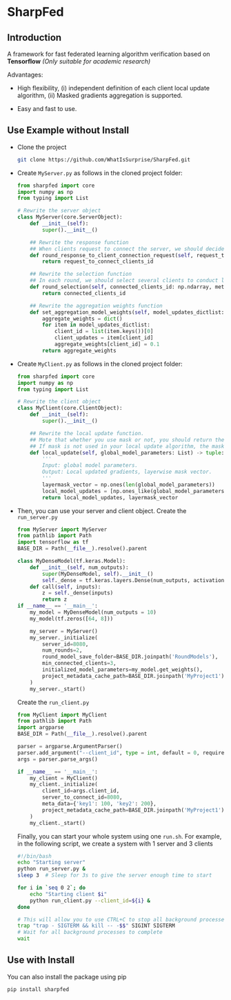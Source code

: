 # SharpFed

## Introduction

A framework for fast federated learning algorithm verification based on **Tensorflow** *(Only suitable for academic research)*

Advantages:

+ High flexibility, (i) independent definition of each client local update algorithm, (ii) Masked gradients aggregation is supported.

+ Easy and fast to use.
  
## Use Example without Install

+ Clone the project
  
  ```bash
  git clone https://github.com/WhatIsSurprise/SharpFed.git
  ```

+ Create `MyServer.py` as follows in the cloned project folder:
  
  ```python
  from sharpfed import core
  import numpy as np
  from typing import List
  
  # Rewrite the server object
  class MyServer(core.ServerObject):
      def __init__(self):
          super().__init__()
  
      ## Rewrite the response function 
      ## When clients request to connect the server, we should decide whether these clients should be connected based on their meta data (i.e., communication bandwidth, number of training examples, ...) 
      def round_response_to_client_connection_request(self, request_to_connect_clients_id: np.ndarray, meta_data_dictlist: List[dict]) -> np.ndarray:
          return request_to_connect_clients_id
  
      ## Rewrite the selection function 
      ## In each round, we should select several clients to conduct local update based on their meta data (i.e., communication bandwidth, number of training examples, ...) 
      def round_selection(self, connected_clients_id: np.ndarray, meta_data_dictlist: List[dict]) -> np.ndarray:
          return connected_clients_id
  
      ## Rewrite the aggregation weights function
      def set_aggregation_model_weights(self, model_updates_dictlist: List[dict], meta_data_dictlist: List[dict]) -> dict:
          aggregate_weights = dict()
          for item in model_updates_dictlist:
              client_id = list(item.keys())[0]
              client_updates = item[client_id]
              aggregate_weights[client_id] = 0.1
          return aggregate_weights
  ```

+ Create `MyClient.py` as follows in the cloned project folder:
  
  ```python
  from sharpfed import core
  import numpy as np
  from typing import List
  
  # Rewrite the client object
  class MyClient(core.ClientObject):
      def __init__(self):
          super().__init__()
  
      ## Rewrite the local update function.
      ## Mote that whether you use mask or not, you should return the layerwise mask vector. 
      ## If mask is not used in your local update algorithm, the mask vector should be a vector whose elements are all 1. 
      def local_update(self, global_model_parameters: List) -> tuple:
          '''
          Input: global model parameters.
          Output: Local updated gradients, layerwise mask vector.
          '''
          layermask_vector = np.ones(len(global_model_parameters))
          local_model_updates = [np.ones_like(global_model_parameters[layer_idx]*layermask_vector[layer_idx]) for layer_idx in range(len(global_model_parameters))]
          return local_model_updates, layermask_vector
  ```

+ Then, you can use your server and client object. Create the `run_server.py`
  
  ```python
  from MyServer import MyServer
  from pathlib import Path
  import tensorflow as tf
  BASE_DIR = Path(__file__).resolve().parent
  
  class MyDenseModel(tf.keras.Model):
      def __init__(self, num_outputs):
          super(MyDenseModel, self).__init__()
          self._dense = tf.keras.layers.Dense(num_outputs, activation='relu')
      def call(self, inputs):
          z = self._dense(inputs)
          return z
  if __name__ == '__main__':
      my_model = MyDenseModel(num_outputs = 10)
      my_model(tf.zeros([64, 8]))
  
      my_server = MyServer()
      my_server._initialize(
          server_id=8080,
          num_rounds=2,
          round_model_save_folder=BASE_DIR.joinpath('RoundModels'),
          min_connected_clients=3,
          initialized_model_parameters=my_model.get_weights(),
          project_metadata_cache_path=BASE_DIR.joinpath('MyProject1')
      )
      my_server._start()
  ```
  
    Create the `run_client.py`
  
  ```python
  from MyClient import MyClient
  from pathlib import Path
  import argparse
  BASE_DIR = Path(__file__).resolve().parent
  
  parser = argparse.ArgumentParser()
  parser.add_argument("--client_id", type = int, default = 0, required = True)
  args = parser.parse_args()
  
  if __name__ == '__main__':
      my_client = MyClient()
      my_client._initialize(
          client_id=args.client_id,
          server_to_connect_id=8080,
          meta_data={'key1': 100, 'key2': 200},
          project_metadata_cache_path=BASE_DIR.joinpath('MyProject1')
      )
      my_client._start()
  ```
  
    Finally, you can start your whole system using one `run.sh`. For example, in the following script, we create a system with 1 server and 3 clients
  
  ```bash
  #!/bin/bash
  echo "Starting server"
  python run_server.py &
  sleep 3  # Sleep for 3s to give the server enough time to start
  
  for i in `seq 0 2`; do
      echo "Starting client $i"
      python run_client.py --client_id=${i} &
  done
  
  # This will allow you to use CTRL+C to stop all background processes
  trap "trap - SIGTERM && kill -- -$$" SIGINT SIGTERM
  # Wait for all background processes to complete
  wait
  ```

## Use with Install
You can also install the package using pip
```bash
pip install sharpfed
```